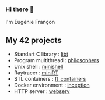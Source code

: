 ### Hi there 👋
I'm Eugénie Françon

<!--
**EugenieF/EugenieF** is a ✨ _special_ ✨ repository because its `README.md` (this file) appears on your GitHub profile.

Here are some ideas to get you started:

- 🔭 I’m currently working on ...
- 🌱 I’m currently learning ...
- 👯 I’m looking to collaborate on ...
- 🤔 I’m looking for help with ...
- 💬 Ask me about ...
- 📫 How to reach me: ...
- 😄 Pronouns: ...
- ⚡ Fun fact: ...
-->

## My 42 projects
- Standart C library : [libt](https://github.com/EugenieF/42_libft)
- Program multithread : [philosophers](https://github.com/EugenieF/42_philosophers)
- Unix shell : [minishell](https://github.com/louisnfr/minishell)
- Raytracer : [miniRT](https://github.com/EugenieF/42_miniRT)
- STL containers : [ft_containers](https://github.com/EugenieF/42_ft_containers)
- Docker environment : [inception](https://github.com/EugenieF/42_inception)
- HTTP server : [webserv](https://github.com/EugenieF/42_webserv)

